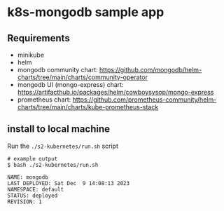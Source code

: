 # k8s-mongodb sample app

## Requirements

- minikube
- helm
- mongodb community chart: https://github.com/mongodb/helm-charts/tree/main/charts/community-operator
- mongodb UI (mongo-express) chart: https://artifacthub.io/packages/helm/cowboysysop/mongo-express
- prometheus chart: https://github.com/prometheus-community/helm-charts/tree/main/charts/kube-prometheus-stack

## install to local machine

Run the `./s2-kubernetes/run.sh` script

```shell
# example output
$ bash ./s2-kubernetes/run.sh

NAME: mongodb
LAST DEPLOYED: Sat Dec  9 14:08:13 2023
NAMESPACE: default
STATUS: deployed
REVISION: 1
```
